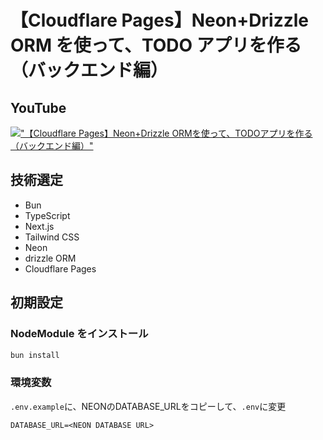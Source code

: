 # 【Cloudflare Pages】Neon+Drizzle ORM を使って、TODO アプリを作る（バックエンド編）

## YouTube

[!["【Cloudflare Pages】Neon+Drizzle ORMを使って、TODOアプリを作る（バックエンド編）"](https://i.ytimg.com/vi/tFfUHpv2FUI/maxresdefault.jpg)](https://youtu.be/tFfUHpv2FUI)

## 技術選定

- Bun
- TypeScript
- Next.js
- Tailwind CSS
- Neon
- drizzle ORM
- Cloudflare Pages

## 初期設定

### NodeModule をインストール

```bash
bun install
```

### 環境変数

`.env.example`に、NEONのDATABASE_URLをコピーして、`.env`に変更

```sh:.env.example
DATABASE_URL=<NEON DATABASE URL>
```
